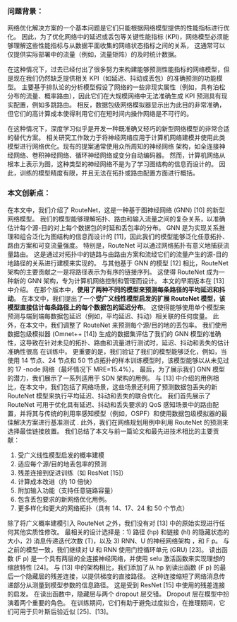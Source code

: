 
### 问题背景：
网络优化解决方案的一个基本问题是它们只能根据网络模型提供的性能指标进行优化。 
因此，为了优化网络中的延迟或丢包等关键性能指标 (KPI)，网络模型必须能够理解这些性能指标与从数据平面收集的网络状态指标之间的关系，
这通常可以仅提供实际部署中的流量（例如，流量矩阵）的及时统计数据。 

在这种情况下，过去已经付出了很多努力来构建能够预测性能指标的网络模型，但是现在我们仍然缺乏提供相关 KPI（如延迟、抖动或丢包）的准确预测的功能模型。 
主要基于排队论的分析模型假设了网络的一些非现实属性（例如，具有泊松分布的流量、概率路由），因此它们在大规模网络中无法准确生成 KPI 预测具有现实配置，例如多跳路由。
相反，数据包级网络模拟器显示出为此目的非常准确，但它们的高计算成本使得利用它们在短时间内操作网络是不可行的。

在这种情况下，深度学习似乎是开发一种既准确又轻巧的新型网络模型的非常合适的替代方案。 相关研究工作致力于将神经网络应用于计算机网络建模并使用此类模型进行网络优化。现有的提案通常使用众所周知的神经网络 架构，如全连接神经网络、卷积神经网络、循环神经网络或变分自动编码器。 
然而，计算机网络从根本上表示为图，这种类型的神经网络不是为了学习图结构的信息而设计的。 因此，训练的模型精度有限，并且无法在拓扑或路由配置方面进行概括。

### 本文创新点：
在本文中，我们介绍了 RouteNet，这是一种基于图神经网络 (GNN) [10] 的新型网络模型。 我们的模型能够理解拓扑、路由和输入流量之间的复杂关系，以准确估计每个源-目的对上每个数据包的时延和丢包率的分布。  GNN 是为实现关系推理和组合泛化为图结构的信息而设计的 [11]，因此我们的模型能够泛化任意拓扑、路由方案和可变流量强度。 特别是，RouteNet 可以通过网络拓扑有意义地捕获流量路由。 这是通过对拓扑中的链路与由路由方案和流经它们的流量产生的源-目的地路径的关系进行建模来实现的。 与其他基于 GNN 的模型 [12] 相比，RouteNet 架构的主要贡献之一是将路径表示为有序的链接序列。 这使得 RouteNet 成为一种新的 GNN 架构，专为计算机网络控制和管理而设计。
本文的早期版本在 [13] 中介绍。 在那个版本中，**使用了两种不同的模型来预测每条路径的平均延迟和抖动**。 在本文中，我们提出了一个**受广义线性模型启发的扩展 RouteNet 模型，该模型直接估计每条路径上的每个数据包的延迟分布**。 这使得能够使用单个模型来预测与端到端每数据包延迟（例如，平均延迟、抖动）相关联的任何度量。 此外，在本文中，我们调整了 RouteNet 来预测每个源/目的地的丢包率。
我们使用数据包级模拟器 (Omnet++ [14]) 生成的数据集评估了我们的 GNN 模型的准确性，这导致在针对未见的拓扑、路由和流量进行测试时，延迟、抖动和丢失的估计准确性很高 在训练中。 更重要的是，我们验证了我们的模型能够泛化，例如，当使用 14 节点、24 节点和 50 节点拓扑的样本训练模型时，该模型能够以从未见过的 17  -node 网络（最坏情况下 MRE=15.4%）。
最后，为了展示我们 GNN 模型的潜力，我们展示了一系列适用于 SDN 架构的用例。 与 [13] 中介绍的用例相比，在本文中，我们包括了网络场景，这些场景还利用了预测数据包丢失的新 RouteNet 模型来执行平均延迟、抖动和丢失的联合优化。 我们首先展示了 RouteNet 可用于优化具有延迟、抖动和丢失要求的 QoS 感知场景中的路由配置，并将其与传统的利用率感知模型（例如，OSPF）和使用数据包级模拟器的最佳解决方案进行基准测试 . 此外，我们在网络规划用例中利用 RouteNet 的预测来选择最佳链接放置。 我们总结了本文与前一篇论文和最先进技术相比的主要贡献： 
1. 受广义线性模型启发的概率建模 
2. 适应每个源/目的地丢包率的预测 
3. 残差连接到促进训练（如 ResNet [15]） 
4. 计算成本改进（约 10 倍快） 
5. 附加输入功能（支持任意链路容量） 
6. 包含丢包要求的新网络优化用例。
7. 更多样化和更大的网络拓扑（具有 14、17、24 和 50 个节点）

除了将广义概率建模引入 RouteNet 之外，我们没有对 [13] 中的原始实现进行任何其他实质性修改。 最相关的设计选择是：1) 路径 (hp) 和链接 (hl) 的隐藏状态的大小，2) 消息传递迭代次数 (T)，以及 3) RNN、U 的神经网络架构 ，和 F p。 与之前的模型一致，我们继续对 U 和 RNN 使用门控循环单元 (GRU) [23]。 读出函数 (F p) 是一个具有两层的全连接神经网络，并使用 selu 激活函数来实现理想的缩放特性 [24]。 与 [13] 中的架构相比，我们添加了从 hp 到读出函数 (F p) 的最后一个隐藏层的残差连接，以提供梯度的直接路径。 这种连接缩短了网络消息传递部分从测量到模型参数的信息路径。 这是受到 ResNet [15] 中使用的残差连接的启发。
在读出函数中，隐藏层与两个 dropout 层交错。 Dropout 层在模型中扮演着两个重要的角色。 在训练期间，它们有助于避免过度拟合，在推理期间，它们可用于贝叶斯后验近似 [25]、[13]。


